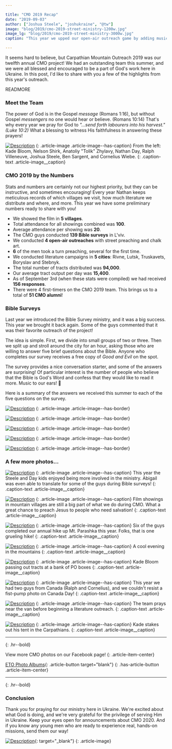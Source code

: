 ```yaml
---

title: "CMO 2019 Recap"
date: "2019-09-03"
author: ["Joshua Steele", "joshukraine", "@tw"]
image: "blog/2019/cmo-2019-street-ministry-1200w.jpg"
image_lg: "blog/2019/cmo-2019-street-ministry-3000w.jpg"
caption: "This year we upped our open-air outreach game by adding music and a sound system. It was a great improvement in quality, and many people heard the Gospel!"

---
```


It seems hard to believe, but Carpathian Mountain Outreach 2019 was our twelfth annual CMO project! We had an outstanding team this summer, and we were all blessed and encouraged to be a part of God's work here in Ukraine. In this post, I'd like to share with you a few of the highlights from this year's outreach.

READMORE

### Meet the Team

The power of God is in the Gospel *message* (Romans 1:16), but without Gospel *messengers* no one would hear or believe. (Romans 10:14) That's why every year we pray for God to *"...send forth labourers into his harvest." (Luke 10:2)* What a blessing to witness His faithfulness in answering these prayers! 

[![Description](/assets/images/blog/2019/cmo-2019-team-photo-700w.jpeg)](/assets/images/blog/2019/cmo-2019-team-photo-3000w.jpeg)
{: .article-image .article-image--has-caption}
From the left: Kade Bloom, Nelson Shirk, Anatoliy "Tolik" Zhylavy, Nathan Day, Ralph Villeneuve, Joshua Steele, Ben Sargent, and Cornelius Wiebe.
{: .caption-text .article-image__caption}

### CMO 2019 by the Numbers

Stats and numbers are certainly not our highest priority, but they can be instructive, and sometimes encouraging! Every year Nathan keeps meticulous records of which villages we visit, how much literature we distribute and where, and more. This year we have some preliminary numbers ready to share with you!

- We showed the film in **5 villages**.
- Total attendance for all showings combined was **100**.
- Average attendance per showing was **20**.
- The CMO guys conducted **139 Bible surveys** in L'viv.
- We conducted **4 open-air outreaches** with street preaching and chalk art.
- **6** of the men took a turn preaching, several for the first time.
- We conducted literature campaigns in **5 cities**: Rivne, Lutsk, Truskavets, Boryslav and Stebnyk.
- The total number of tracts distributed was **94,000**.
- Our average tract output per day was **15,400**.
- As of September 3rd (when these stats were compiled) we had received **156 responses**.
- There were 4 first-timers on the CMO 2019 team. This brings us to a total of **51 CMO alumni**!

### Bible Surveys

Last year we introduced the Bible Survey ministry, and it was a big success. This year we brought it back again. Some of the guys commented that it was their favorite outreach of the project!

The idea is simple. First, we divide into small groups of two or three. Then we split up and stroll around the city for an hour, asking those who are willing to answer five brief questions about the Bible. Anyone who completes our survey receives a free copy of *Good and Evil* on the spot.

The survey provides a nice conversation starter, and some of the answers are surprising! Of particular interest is the number of people who believe that the Bible is God's Word and confess that they would like to read it more. Music to our ears! 🙂

Here is a summary of the answers we received this summer to each of the five questions on the survey.

[![Description](assets/images/blog/2019/cmo-2019-survey-q1-700h.png)](assets/images/blog/2019/cmo-2019-survey-q1-2300h.png)
{: .article-image .article-image--has-border}

[![Description](assets/images/blog/2019/cmo-2019-survey-q2-700h.png)](assets/images/blog/2019/cmo-2019-survey-q2-2300h.png)
{: .article-image .article-image--has-border}

[![Description](assets/images/blog/2019/cmo-2019-survey-q3-700h.png)](assets/images/blog/2019/cmo-2019-survey-q3-2300h.png)
{: .article-image .article-image--has-border}

[![Description](assets/images/blog/2019/cmo-2019-survey-q4-700h.png)](assets/images/blog/2019/cmo-2019-survey-q4-2300h.png)
{: .article-image .article-image--has-border}

[![Description](assets/images/blog/2019/cmo-2019-survey-q5-700h.png)](assets/images/blog/2019/cmo-2019-survey-q5-2300h.png)
{: .article-image .article-image--has-border}

### A few more photos...

[![Description](/assets/images/blog/2019/bible-surveys-kade-and-girls-700w.jpg)](/assets/images/blog/2019/bible-surveys-kade-and-girls-3000w.jpg)
{: .article-image .article-image--has-caption}
This year the Steele and Day kids enjoyed being more involved in the ministry. Abigail was even able to translate for some of the guys during Bible surveys!
{: .caption-text .article-image__caption}

[![Description](/assets/images/blog/2019/cmo-2019-film-showing-700w.jpeg)](/assets/images/blog/2019/cmo-2019-film-showing-3000w.jpeg)
{: .article-image .article-image--has-caption}
Film showings in mountain villages are still a big part of what we do during CMO. What a great chance to preach Jesus to people who need salvation!
{: .caption-text .article-image__caption}

[![Description](/assets/images/blog/2019/cmo-2019-parashka-summit-700w.jpeg)](/assets/images/blog/2019/cmo-2019-parashka-summit-3000w.jpeg)
{: .article-image .article-image--has-caption}
Six of the guys completed our annual hike up Mt. Parashka this year. Folks, that is one grueling hike!
{: .caption-text .article-image__caption}

[![Description](/assets/images/blog/2019/cmo-cool-guy-walking-700w.jpg)](/assets/images/blog/2019/cmo-cool-guy-walking-3000w.jpg)
{: .article-image .article-image--has-caption}
A cool evening in the mountains
{: .caption-text .article-image__caption}

[![Description](/assets/images/blog/2019/kade-tracting-po-boxes-700w.jpg)](/assets/images/blog/2019/kade-tracting-po-boxes-3000w.jpg)
{: .article-image .article-image--has-caption}
Kade Bloom passing out tracts at a bank of PO boxes
{: .caption-text .article-image__caption}

[![Description](/assets/images/blog/2019/o-canada-700w.jpeg)](/assets/images/blog/2019/o-canada-3000w.jpeg)
{: .article-image .article-image--has-caption}
This year we had two guys from Canada (Ralph and Cornelius), and we couldn't resist a fist-pump photo on Canada Day!
{: .caption-text .article-image__caption}

[![Description](/assets/images/blog/2019/praying-by-the-van-700w.jpeg)](/assets/images/blog/2019/praying-by-the-van-3000w.jpeg)
{: .article-image .article-image--has-caption}
The team prays near the van before beginning a literature outreach.
{: .caption-text .article-image__caption}


[![Description](/assets/images/blog/2019/staking-the-tent-700w.jpeg)](/assets/images/blog/2019/staking-the-tent-3000w.jpeg)
{: .article-image .article-image--has-caption}
Kade stakes out his tent in the Carpathians.
{: .caption-text .article-image__caption}

---
{: .hr--bold}

View more CMO photos on our Facebook page!
{: .article-item-center}

[ETO Photo Albums](https://www.facebook.com/euroteamoutreach/photos/?tab=albums){: .article-button target="blank"}
{: .has-article-button .article-item-center}

---
{: .hr--bold}

### Conclusion

Thank you for praying for our ministry here in Ukraine. We're excited about what God is doing, and we're very grateful for the privilege of serving Him in Ukraine. Keep your eyes open for announcements about CMO 2020. And if you know any young men who are ready to experience real, hands-on missions, send them our way!

[![Description](assets/images/blog/2018/cmo-logo-full-300w.png)](https://cmoproject.org/){: target="_blank"}
{: .article-image}
